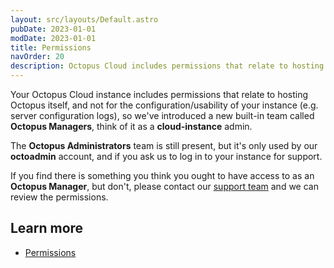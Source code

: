 ```yaml
---
layout: src/layouts/Default.astro
pubDate: 2023-01-01
modDate: 2023-01-01
title: Permissions
navOrder: 20
description: Octopus Cloud includes permissions that relate to hosting Octopus itself, and not for the configuration of your instance, as that's managed by Octopus for you.
---
```


Your Octopus Cloud instance includes permissions that relate to hosting Octopus itself, and not for the configuration/usability of your instance (e.g. server configuration logs), so we've introduced a new built-in team called **Octopus Managers**, think of it as a **cloud-instance** admin.

The **Octopus Administrators** team is still present, but it's only used by our **octoadmin** account, and if you ask us to log in to your instance for support.

If you find there is something you think you ought to have access to as an **Octopus Manager**, but don't, please contact our [support team](https://octopus.com/support) and we can review the permissions.

## Learn more

- [Permissions](/docs/security/users-and-teams)